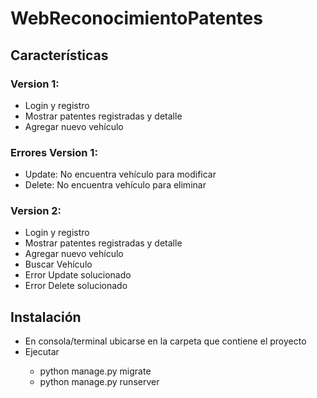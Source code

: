 # WebReconocimientoPatentes

<h2>Características</h2>
<h3>Version 1:</h3>
<ul>
  <li>Login y registro</li>
  <li>Mostrar patentes registradas y detalle</li>
  <li>Agregar nuevo vehículo</li>
</ul>
<h3>Errores Version 1:</h3>
<ul>
  <li>Update: No encuentra vehículo para modificar</li>
  <li>Delete: No encuentra vehículo para eliminar</li>
</ul>


<h3>Version 2:</h3>
<ul>
  <li>Login y registro</li>
  <li>Mostrar patentes registradas y detalle</li>
  <li>Agregar nuevo vehículo</li>
  <li>Buscar Vehículo</li>
  <li>Error Update solucionado</li>
  <li>Error Delete solucionado</li>  
</ul>

<h2>Instalación</h2>
<ul>
  <li>En consola/terminal ubicarse en la carpeta que contiene el proyecto</li>
  <li>Ejecutar</li>
  <ul>
    <li>python manage.py migrate</li>
    <li>python manage.py runserver</li>
  </ul>
</ul>
